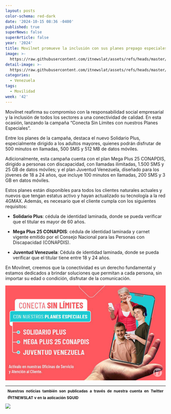 ```yaml
---
layout: posts
color-schema: red-dark
date: '2024-10-15 08:36 -0400'
published: true
superNews: false
superArticle: false
year: '2024'
title: Movilnet promueve la inclusión con sus planes prepago especiales
image: >-
  https://raw.githubusercontent.com/itnewslat/assets/refs/heads/master/img/540x320/Movilnet-Solidario-p.jpg
detail-image: >-
  https://raw.githubusercontent.com/itnewslat/assets/refs/heads/master/img/1024x680/Movilnet-Solidario-g.jpg
categories:
  - Venezuela
tags:
  - Movilidad
week: '42'
---
```

Movilnet reafirma su compromiso con la responsabilidad social empresarial y la inclusión de todos los sectores a una conectividad de calidad. En esta ocasión, lanzando la campaña “Conecta Sin Límites con nuestros Planes Especiales”.

Entre los planes de la campaña, destaca el nuevo Solidario Plus, especialmente dirigido a los adultos mayores, quienes podrán disfrutar de 500 minutos en llamadas, 500 SMS y 512 MB de datos móviles.

Adicionalmente, esta campaña cuenta con el plan Mega Plus 25 CONAPDIS, dirigido a personas con discapacidad, con llamadas ilimitadas, 1.500 SMS y 25 GB de datos móviles; y el plan Juventud Venezuela, diseñado para los jóvenes de 18 a 24 años, que incluye 100 minutos en llamadas, 200 SMS y 3 GB en datos móviles.

Estos planes están disponibles para todos los clientes naturales actuales y nuevos que tengan estatus activo y hayan actualizado su tecnología a la red 4GMAX. Además, es necesario que el cliente cumpla con los siguientes requisitos:

- **Solidario Plus**: cédula de identidad laminada, donde se pueda verificar que el titular es mayor de 60 años.

- **Mega Plus 25 CONAPDIS**: cédula de identidad laminada y carnet vigente emitido por el Consejo Nacional para las Personas con Discapacidad (CONAPDIS).

- **Juventud Venezuela**: Cédula de identidad laminada, donde se pueda verificar que el titular tiene entre 18 y 24 años.

En Movilnet, creemos que la conectividad es un derecho fundamental y estamos dedicados a brindar soluciones que permitan a cada persona, sin importar su edad o condición, disfrutar de la comunicación.

![](https://raw.githubusercontent.com/itnewslat/assets/refs/heads/master/img/540x320/Movilnet-Solidario-p.jpg)

<table style="height: 42px;" width="569">
<tbody>
<tr>
<td style="text-align: justify;"><sub><strong>Nuestras noticias también son publicadas a través de nuestra cuenta en Twitter <a href="https://twitter.com/itnewslat?lang=es">@ITNEWSLAT</a> y en la aplicación <a href="https://squidapp.co/en/">SQUID</a></strong></sub></td>
</tr>
</tbody>
</table>

<img src="https://tracker.metricool.com/c3po.jpg?hash=56f88a41e39ab42c063cc51676587a04"/>